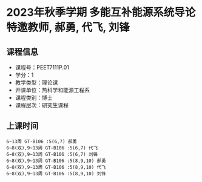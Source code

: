# 2023年秋季学期 多能互补能源系统导论 特邀教师, 郝勇, 代飞, 刘锋






## 课程信息

- 课程号：PEET7111P.01
- 学分：1
- 教学类型：理论课
- 开课单位：热科学和能源工程系
- 课程类别：博士
- 课程层次：研究生课程

## 上课时间

```
6~13周 GT-B106 :5(6,7) 郝勇
6~8(双),9~13周 GT-B106 :5(6,7) 代飞
6~8(双),9~13周 GT-B106 :5(6,7) 刘锋
6~8(双),9~13周 GT-B106 :5(8,9,10) 郝勇
6~8(双),9~13周 GT-B106 :5(8,9,10) 代飞
6~8(双),9~13周 GT-B106 :5(8,9,10) 刘锋
```

